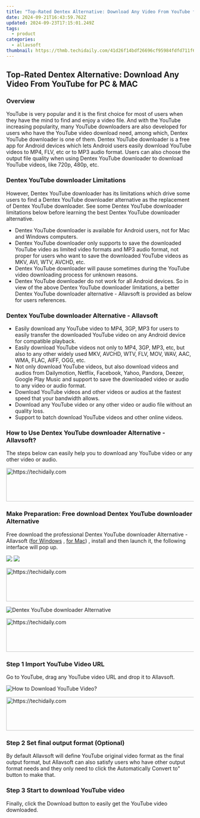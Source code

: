 ```yaml
---
title: "Top-Rated Dentex Alternative: Download Any Video From YouTube for PC & MAC"
date: 2024-09-21T16:43:59.762Z
updated: 2024-09-23T17:15:01.249Z
tags:
  - product
categories:
  - allavsoft
thumbnail: https://thmb.techidaily.com/41d26f14bdf26696cf95984fdfd711f6541c07a00007a689ba883cae0cffeaf7.jpg
---
```


## Top-Rated Dentex Alternative: Download Any Video From YouTube for PC & MAC

### Overview

YouTube is very popular and it is the first choice for most of users when they have the mind to find and enjoy a video file. And with the YouTube increasing popularity, many YouTube downloaders are also developed for users who have the YouTube video download need, among which, Dentex YouTube downloader is one of them. Dentex YouTube downloader is a free app for Android devices which lets Android users easily download YouTube videos to MP4, FLV, etc or to MP3 audio format. Users can also choose the output file quality when using Dentex YouTube downloader to download YouTube videos, like 720p, 480p, etc.

### Dentex YouTube downloader Limitations

However, Dentex YouTube downloader has its limitations which drive some users to find a Dentex YouTube downloader alternative as the replacement of Dentex YouTube downloader. See some Dentex YouTube downloader limitations below before learning the best Dentex YouTube downloader alternative.

* Dentex YouTube downloader is available for Android users, not for Mac and Windows computers.
* Dentex YouTube downloader only supports to save the downloaded YouTube video as limited video formats and MP3 audio format, not proper for users who want to save the downloaded YouTube videos as MKV, AVI, WTV, AVCHD, etc.
* Dentex YouTube downloader will pause sometimes during the YouTube video downloading process for unknown reasons.
* Dentex YouTube downloader do not work for all Android devices. So in view of the above Dentex YouTube downloader limitations, a better Dentex YouTube downloader alternative - Allavsoft is provided as below for users references.

### Dentex YouTube downloader Alternative - Allavsoft

* Easily download any YouTube video to MP4, 3GP, MP3 for users to easily transfer the downloaded YouTube video on any Android device for compatible playback.
* Easily download YouTube videos not only to MP4, 3GP, MP3, etc, but also to any other widely used MKV, AVCHD, WTV, FLV, MOV, WAV, AAC, WMA, FLAC, AIFF, OGG, etc.
* Not only download YouTube videos, but also download videos and audios from Dailymotion, Netflix, Facebook, Yahoo, Pandora, Deezer, Google Play Music and support to save the downloaded video or audio to any video or audio format.
* Download YouTube videos and other videos or audios at the fastest speed that your bandwidth allows.
* Download any YouTube video or any other video or audio file without an quality loss.
* Support to batch download YouTube videos and other online videos.

### How to Use Dentex YouTube downloader Alternative - Allavsoft?

The steps below can easily help you to download any YouTube video or any other video or audio.

<!-- affiliate ads begin -->
<a href="https://appsumo.8odi.net/c/5597632/2151856/7443" target="_top" id="2151856">
  <img src="//a.impactradius-go.com/display-ad/7443-2151856" border="0" alt="https://techidaily.com" width="728" height="90"/>
</a>
<img height="0" width="0" src="https://appsumo.8odi.net/i/5597632/2151856/7443" style="position:absolute;visibility:hidden;" border="0" />
<!-- affiliate ads end -->

### Make Preparation: Free download Dentex YouTube downloader Alternative

Free download the professional Dentex YouTube downloader Alternative - Allavsoft ([for Windows](https://tools.techidaily.com/allavsoft/products/) , [for Mac](https://tools.techidaily.com/allavsoft/products/)) , install and then launch it, the following interface will pop up.

[![](https://www.allavsoft.com/how-to/../images/how-to/free-download-win.jpg)](https://tools.techidaily.com/allavsoft/products/) [![](https://www.allavsoft.com/how-to/../images/how-to/free-download-mac.jpg)](https://tools.techidaily.com/allavsoft/products/)

<!-- affiliate ads begin -->
<a href="https://aligracehair.sjv.io/c/5597632/2080333/19272" target="_top" id="2080333">
  <img src="//a.impactradius-go.com/display-ad/19272-2080333" border="0" alt="https://techidaily.com" width="728" height="90"/>
</a>
<img height="0" width="0" src="https://aligracehair.sjv.io/i/5597632/2080333/19272" style="position:absolute;visibility:hidden;" border="0" />
<!-- affiliate ads end -->

![Dentex YouTube downloader Alternative](https://www.allavsoft.com/how-to/../images/allavsoft/screen-shot-600.jpg)

<!-- affiliate ads begin -->
<a href="https://appsumo.8odi.net/c/5597632/2094415/7443" target="_top" id="2094415">
  <img src="//a.impactradius-go.com/display-ad/7443-2094415" border="0" alt="https://techidaily.com" width="728" height="90"/>
</a>
<img height="0" width="0" src="https://appsumo.8odi.net/i/5597632/2094415/7443" style="position:absolute;visibility:hidden;" border="0" />
<!-- affiliate ads end -->

### Step 1 Import YouTube Video URL

Go to YouTube, drag any YouTube video URL and drop it to Allavsoft.

![How to Download YouTube Video?](https://www.allavsoft.com/how-to/../images/how-to/download-rtmp-video/download-rtmp-video.jpg)

<!-- affiliate ads begin -->
<a href="https://arkmc.pxf.io/c/5597632/352557/5172" target="_top" id="352557">
  <img src="//a.impactradius-go.com/display-ad/5172-352557" border="0" alt="https://techidaily.com" width="720" height="90"/>
</a>
<img height="0" width="0" src="https://arkmc.pxf.io/i/5597632/352557/5172" style="position:absolute;visibility:hidden;" border="0" />
<!-- affiliate ads end -->

### Step 2 Set final output format (Optional)

By default Allavsoft will define YouTube original video format as the final output format, but Allavsoft can also satisfy users who have other output format needs and they only need to click the Automatically Convert to" button to make that.

### Step 3 Start to download YouTube video

Finally, click the Download button to easily get the YouTube video downloaded.

<ins class="adsbygoogle"
     style="display:block"
     data-ad-format="autorelaxed"
     data-ad-client="ca-pub-7571918770474297"
     data-ad-slot="1223367746"></ins>

<ins class="adsbygoogle"
     style="display:block"
     data-ad-client="ca-pub-7571918770474297"
     data-ad-slot="8358498916"
     data-ad-format="auto"
     data-full-width-responsive="true"></ins>



